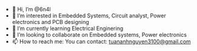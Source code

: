 - 👋 Hi, I’m @6n4l
- 👀 I’m interested in Embedded Systems, Circuit analyst, Power electronics and PCB designing
- 🌱 I’m currently learning Electrical Enginering
- 💞️ I’m looking to collaborate on Embedded systems, Power electronics
- 📫 How to reach me: You can contact: tuananhnguyen3100@gmail.com

<!---
nta3100/nta3100 is a ✨ special ✨ repository because its `README.md` (this file) appears on your GitHub profile.
You can click the Preview link to take a look at your changes.
--->
